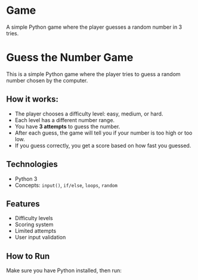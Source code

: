 # Game
A simple Python game where the player guesses a random number in 3 tries.
# Guess the Number Game 

This is a simple Python game where the player tries to guess a random number chosen by the computer.

##  How it works:
- The player chooses a difficulty level: easy, medium, or hard.
- Each level has a different number range.
- You have **3 attempts** to guess the number.
- After each guess, the game will tell you if your number is too high or too low.
- If you guess correctly, you get a score based on how fast you guessed.

##  Technologies
- Python 3
- Concepts: `input()`, `if/else`, `loops`, `random`

## Features
- Difficulty levels
- Scoring system
- Limited attempts
- User input validation

## How to Run
Make sure you have Python installed, then run:

